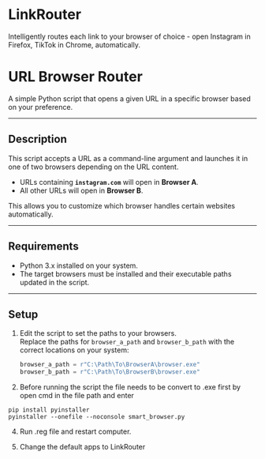 # LinkRouter
Intelligently routes each link to your browser of choice - open Instagram in Firefox, TikTok in Chrome, automatically.


# URL Browser Router

A simple Python script that opens a given URL in a specific browser based on your preference.

---

## Description

This script accepts a URL as a command-line argument and launches it in one of two browsers depending on the URL content.

- URLs containing **`instagram.com`** will open in **Browser A**.
- All other URLs will open in **Browser B**.

This allows you to customize which browser handles certain websites automatically.

---

## Requirements

- Python 3.x installed on your system.
- The target browsers must be installed and their executable paths updated in the script.

---

## Setup

1. Edit the script to set the paths to your browsers.  
   Replace the paths for `browser_a_path` and `browser_b_path` with the correct locations on your system:

   ```python
   browser_a_path = r"C:\Path\To\BrowserA\browser.exe"
   browser_b_path = r"C:\Path\To\BrowserB\browser.exe"

2. Before running the script the file needs to be convert to .exe first by open cmd in the file path and enter
```
pip install pyinstaller
pyinstaller --onefile --noconsole smart_browser.py

```

4. Run .reg file and restart computer.


5. Change the default apps to LinkRouter
